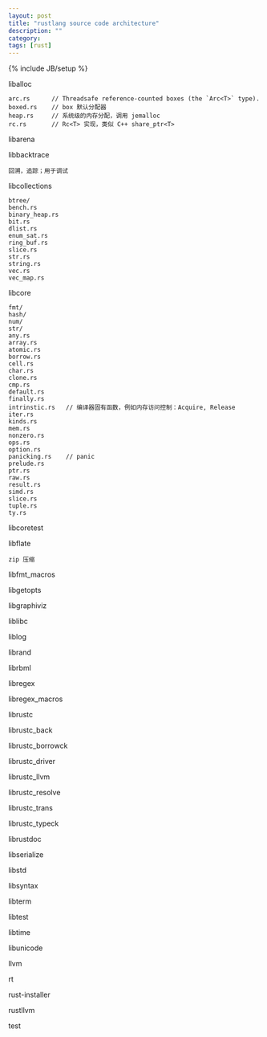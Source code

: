 ```yaml
---
layout: post
title: "rustlang source code architecture"
description: ""
category: 
tags: [rust]
---
```

{% include JB/setup %}

liballoc
	
	arc.rs 		// Threadsafe reference-counted boxes (the `Arc<T>` type).
	boxed.rs 	// box 默认分配器
	heap.rs 	// 系统级的内存分配，调用 jemalloc
	rc.rs 		// Rc<T> 实现，类似 C++ share_ptr<T>
	
	
libarena

libbacktrace

	回溯，追踪；用于调试

libcollections

	btree/
	bench.rs
	binary_heap.rs
	bit.rs
	dlist.rs
	enum_sat.rs
	ring_buf.rs
	slice.rs
	str.rs
	string.rs
	vec.rs
	vec_map.rs

libcore
	
	fmt/
	hash/
	num/
	str/
	any.rs
	array.rs
	atomic.rs
	borrow.rs
	cell.rs
	char.rs
	clone.rs
	cmp.rs
	default.rs
	finally.rs
	intrinstic.rs	// 编译器固有函数，例如内存访问控制：Acquire, Release
	iter.rs
	kinds.rs
	mem.rs
	nonzero.rs
	ops.rs
	option.rs
	panicking.rs	// panic 
	prelude.rs
	ptr.rs
	raw.rs
	result.rs
	simd.rs
	slice.rs
	tuple.rs
	ty.rs

libcoretest

libflate
	
	zip 压缩

libfmt_macros

libgetopts

libgraphiviz

liblibc

liblog

librand

librbml

libregex

libregex_macros

librustc

librustc_back

librustc_borrowck

librustc_driver

librustc_llvm

librustc_resolve

librustc_trans

librustc_typeck

librustdoc

libserialize

libstd

libsyntax

libterm

libtest

libtime

libunicode

llvm

rt

rust-installer

rustllvm

test

